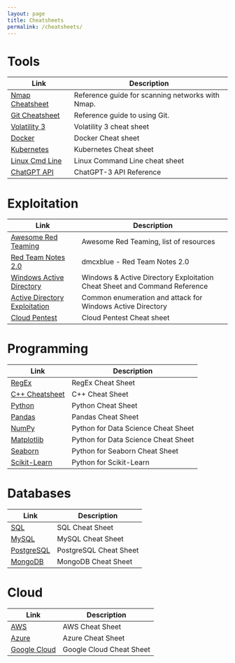 ```yaml
---
layout: page
title: Cheatsheets
permalink: /cheatsheets/
---
```


# Tools
| Link | Description |
| ---- | ---- |
| [Nmap Cheatsheet](https://github.com/jasonniebauer/Nmap-Cheatsheet) | Reference guide for scanning networks with Nmap.|
| [Git Cheatsheet](https://github.com/jasonniebauer/Git-Cheatsheet) | Reference guide to using Git. |
| [Volatility 3](https://blog.onfvp.com/post/volatility-cheatsheet/) | Volatility 3 cheat sheet |
| [Docker](https://dockerlabs.collabnix.com/docker/cheatsheet/) | Docker Cheat sheet |
| [Kubernetes](https://kubernetes.io/docs/reference/kubectl/cheatsheet/) | Kubernetes Cheat sheet |
| [Linux Cmd Line](https://cheatography.com/davechild/cheat-sheets/linux-command-line/) | Linux Command Line cheat sheet |
| [ChatGPT API](https://platform.openai.com/docs/api-reference/introduction) | ChatGPT-3 API Reference |
 

# Exploitation
| Link | Description |
| ---- | ---- |
| [Awesome Red Teaming](https://github.com/yeyintminthuhtut/Awesome-Red-Teaming?fbclid=IwAR0YL9eF-A61k2e9pP70VBgMrq7amDA6fwftdPxWcuP02URhv6tKxH8tJVI) | Awesome Red Teaming, list of resources |
| [Red Team Notes 2.0](https://dmcxblue.gitbook.io/red-team-notes-2-0/) | dmcxblue - Red Team Notes 2.0 |
| [Windows Active Directory](https://casvancooten.com/posts/2020/11/windows-active-directory-exploitation-cheat-sheet-and-command-reference/) | Windows & Active Directory Exploitation Cheat Sheet and Command Reference |
| [Active Directory Exploitation](https://github.com/S1ckB0y1337/Active-Directory-Exploitation-Cheat-Sheet) | Common enumeration and attack for Windows Active Directory | 
| [Cloud Pentest](https://github.com/dafthack/CloudPentestCheatsheets) | Cloud Pentest Cheat sheet |


# Programming
| Link | Description |
| ---- | ---- |
| [RegEx](https://www.rexegg.com/regex-quickstart.html) | RegEx Cheat Sheet |
| [C++ Cheatsheet](https://hackingcpp.com/cpp/cheat_sheets.html) | C++ Cheat Sheet | 
| [Python](https://www.pythoncheatsheet.org/) | Python Cheat Sheet |
| [Pandas](https://pandas.pydata.org/Pandas_Cheat_Sheet.pdf) | Pandas Cheat Sheet |
| [NumPy](https://s3.amazonaws.com/assets.datacamp.com/blog_assets/Numpy_Python_Cheat_Sheet.pdf) | Python for Data Science Cheat Sheet |
| [Matplotlib](https://s3.amazonaws.com/assets.datacamp.com/blog_assets/Python_Matplotlib_Cheat_Sheet.pdf) | Python for Data Science Cheat Sheet |
| [Seaborn](https://s3.amazonaws.com/assets.datacamp.com/blog_assets/Python_Seaborn_Cheat_Sheet.pdf) | Python for Seaborn Cheat Sheet |
| [Scikit-Learn](https://s3.amazonaws.com/assets.datacamp.com/blog_assets/Scikit_Learn_Cheat_Sheet_Python.pdf) | Python for Scikit-Learn |


# Databases
| Link | Description |
| ---- | ---- |
| [SQL](https://www.sqltutorial.org/sql-cheat-sheet/) | SQL Cheat Sheet |
| [MySQL](https://gist.github.com/bradtraversy/c831baaad44343cc945e76c2e30927b3) | MySQL Cheat Sheet |
| [PostgreSQL](https://www.postgresqltutorial.com/postgresql-cheat-sheet/) | PostgreSQL Cheat Sheet |
| [MongoDB](https://gist.github.com/bradtraversy/f407d642bdc3b31681bc7e56d95485b6) | MongoDB Cheat Sheet |


# Cloud 
| Link | Description |
| ---- | ---- |
| [AWS](https://tutorialsdojo.com/aws-cheat-sheets/) | AWS Cheat Sheet |
| [Azure](https://tutorialsdojo.com/microsoft-azure-cheat-sheets/) | Azure Cheat Sheet |
| [Google Cloud](https://cloud.google.com/blog/products/gcp/5-google-cloud-product-cheat-sheets-2021) | Google Cloud Cheat Sheet|
